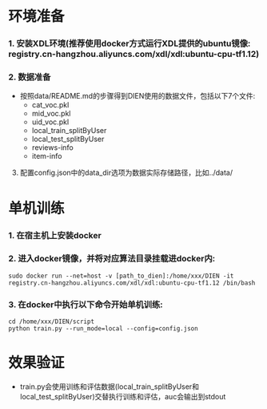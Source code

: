 # 环境准备
### 1. 安装XDL环境(推荐使用docker方式运行XDL提供的ubuntu镜像: registry.cn-hangzhou.aliyuncs.com/xdl/xdl:ubuntu-cpu-tf1.12)
### 2. 数据准备
* 按照data/README.md的步骤得到DIEN使用的数据文件，包括以下7个文件:
  * cat_voc.pkl
  * mid_voc.pkl
  * uid_voc.pkl
  * local_train_splitByUser
  * local_test_splitByUser
  * reviews-info
  * item-info
3. 配置config.json中的data_dir选项为数据实际存储路径，比如../data/

# 单机训练
### 1. 在宿主机上安装docker

### 2. 进入docker镜像，并将对应算法目录挂载进docker内:

```
sudo docker run --net=host -v [path_to_dien]:/home/xxx/DIEN -it registry.cn-hangzhou.aliyuncs.com/xdl/xdl:ubuntu-cpu-tf1.12 /bin/bash
```

### 3. 在docker中执行以下命令开始单机训练:

```
cd /home/xxx/DIEN/script
python train.py --run_mode=local --config=config.json
```

# 效果验证
* train.py会使用训练和评估数据(local_train_splitByUser和local_test_splitByUser)交替执行训练和评估，auc会输出到stdout